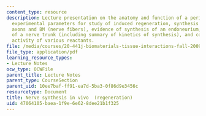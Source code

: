 ```yaml
---
content_type: resource
description: Lecture presentation on the anatomy and function of a peripheral nerve,
  experimental parameters for study of induced regeneration, synthesis of myelinated
  axons and BM (nerve fibers), evidence of synthesis of an endoneurium, synthesis
  of a nerve trunk (including summary of kinetics of synthesis), and comparative regenerative
  activity of various reactants.
file: /media/courses/20-441j-biomaterials-tissue-interactions-fall-2009/47064105baea1f9e6e628dee21b1f325_MIT20_441JF09_lec19_iy.pdf
file_type: application/pdf
learning_resource_types:
- Lecture Notes
ocw_type: OCWFile
parent_title: Lecture Notes
parent_type: CourseSection
parent_uid: 10ee7baf-ff91-ea7d-5ba3-0f86d9e3456c
resourcetype: Document
title: Nerve synthesis in vivo  (regeneration)
uid: 47064105-baea-1f9e-6e62-8dee21b1f325
---
```


